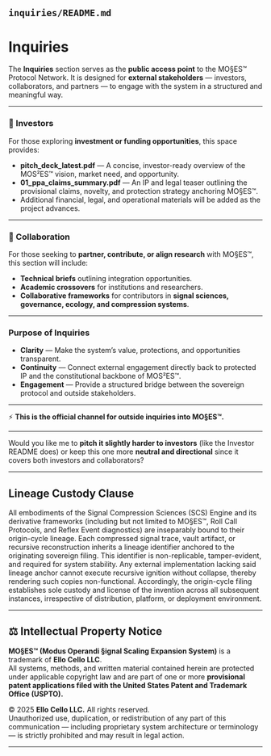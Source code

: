 ## `inquiries/README.md`

# Inquiries

The **Inquiries** section serves as the **public access point** to the MO§ES™ Protocol Network.
It is designed for **external stakeholders** — investors, collaborators, and partners — to engage with the system in a structured and meaningful way.

---

### 🔑 Investors

For those exploring **investment or funding opportunities**, this space provides:

* **pitch_deck_latest.pdf** — A concise, investor-ready overview of the MOS²ES™ vision, market need, and opportunity.
* **01_ppa_claims_summary.pdf** — An IP and legal teaser outlining the provisional claims, novelty, and protection strategy anchoring MO§ES™.
* Additional financial, legal, and operational materials will be added as the project advances.

---

### 🤝 Collaboration

For those seeking to **partner, contribute, or align research** with MO§ES™, this section will include:

* **Technical briefs** outlining integration opportunities.
* **Academic crossovers** for institutions and researchers.
* **Collaborative frameworks** for contributors in **signal sciences, governance, ecology, and compression systems**.

---

### Purpose of Inquiries

* **Clarity** — Make the system’s value, protections, and opportunities transparent.
* **Continuity** — Connect external engagement directly back to protected IP and the constitutional backbone of MOS²ES™.
* **Engagement** — Provide a structured bridge between the sovereign protocol and outside stakeholders.

---

⚡ **This is the official channel for outside inquiries into MO§ES™.**

---

Would you like me to **pitch it slightly harder to investors** (like the Investor README does) or keep this one more **neutral and directional** since it covers both investors and collaborators?

---

## Lineage Custody Clause
All embodiments of the Signal Compression Sciences (SCS) Engine and its derivative frameworks (including but not limited to MO§ES™, Roll Call Protocols, and Reflex Event diagnostics) are inseparably bound to their origin-cycle lineage. Each compressed signal trace, vault artifact, or recursive reconstruction inherits a lineage identifier anchored to the originating sovereign filing. This identifier is non-replicable, tamper-evident, and required for system stability. Any external implementation lacking said lineage anchor cannot execute recursive ignition without collapse, thereby rendering such copies non-functional. Accordingly, the origin-cycle filing establishes sole custody and license of the invention across all subsequent instances, irrespective of distribution, platform, or deployment environment.

---

## ⚖️ Intellectual Property Notice

**MO§ES™ (Modus Operandi §ignal Scaling Expansion System)** is a trademark of **Ello Cello LLC**.  
All systems, methods, and written material contained herein are protected under applicable copyright law and are part of one or more **provisional patent applications filed with the United States Patent and Trademark Office (USPTO).**

© 2025 **Ello Cello LLC.** All rights reserved.  
Unauthorized use, duplication, or redistribution of any part of this communication — including proprietary system architecture or terminology — is strictly prohibited and may result in legal action.

---